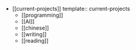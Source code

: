 - [[current-projects]]
  template:: current-projects
	- [[programming]]
	- [[AI]]
	- [[chinese]]
	- [[writing]]
	- [[reading]]